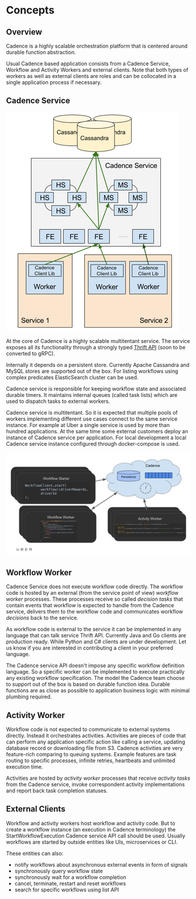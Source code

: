 # Concepts

## Overview

Cadence is a highly scalable orchestration platform that is centered around durable function abstraction.

Usual Cadence based application consists from a Cadence Service, Workflow and Activity Workers and external clients.
Note that both types of workers as well as external clients are roles and can be collocated in a single application process if necessary.

## Cadence Service

![Cadence Service](../../assets/overview.png)

At the core of Cadence is a highly scalable multitentant service. The service exposes all its functionality through a strongly typed [Thrift API](https://github.com/uber/cadence/blob/11448bb7729857022b9f382b356b61e8a9aa77f1/idl/github.com/uber/cadence/cadence.thrift#L33) (soon to be converted to gRPC).

Internally it depends on a persistent store. Currently Apache Cassandra and MySQL stores are supported out of the box. For listing workflows using complex predicates ElasticSearch cluster can be used.

Cadence service is responsible for keeping workflow state and associated durable timers. It maintains internal queues (called task lists) which are used to dispatch tasks to external workers.

Cadence service is multitentant. So it is expected that multiple pools of workers implementing different use cases connect to the same service instance. For example at Uber a single service is used by more than hundred applications. At the same time some external customers deploy an instance of Cadence service per application. For local development a local Cadence service instance configured through docker-compose is used.

![Cadence Overview](cadence-overview.svg)

## Workflow Worker

Cadence Service does not execute workflow code directly. The workflow code is hosted by an external (from the service point of view) _workflow worker_ processes. These processes receive so called _decision tasks_ that contain events that workflow is expected to handle from the Cadence service, delivers them to the workflow code and communicates workflow _decisions_ back to the service.

As workflow code is external to the service it can be implemented in any language that can talk service Thrift API. Currently Java and Go clients are production ready. While Python and C# clients are under development. Let us know if you are interested in contributing a client in your preferred language.

The Cadence service API doesn't impose any specific workflow definition language. So a specific worker can be implemented to execute practically any existing workflow specification. The model the Cadence team choose to support out of the box is based on durable function idea. Durable functions are as close as possible to application business logic with minimal plumbing required.

## Activity Worker

Workflow code is not expected to communicate to external systems directly. Instead it orchestrates activities. Activities are pieces of code that can perform any application specific action like calling a service, updating database record or downloading file from S3. Cadence activities are very feature-rich comparing to queuing systems. Example features are task routing to specific processes, infinite retries, heartbeats and unlimited execution time.

Activities are hosted by _activity worker_ processes that receive _activity tasks_ from the Cadence service, invoke correspondent activity implementations and report back task completion statuses.

## External Clients

Workflow and activity workers host workflow and activity code. But to create a workflow instance (an execution in Cadence terminology) the StartWorkflowExecution Cadence service API call should be used. Usually workflows are started by outside entities like UIs, microservices or CLI.

These entities can also:

- notify workflows about asynchronous external events in form of signals
- synchronously query workflow state
- synchronously wait for a workflow completion
- cancel, terminate, restart and reset workflows
- search for specific workflows using list API


